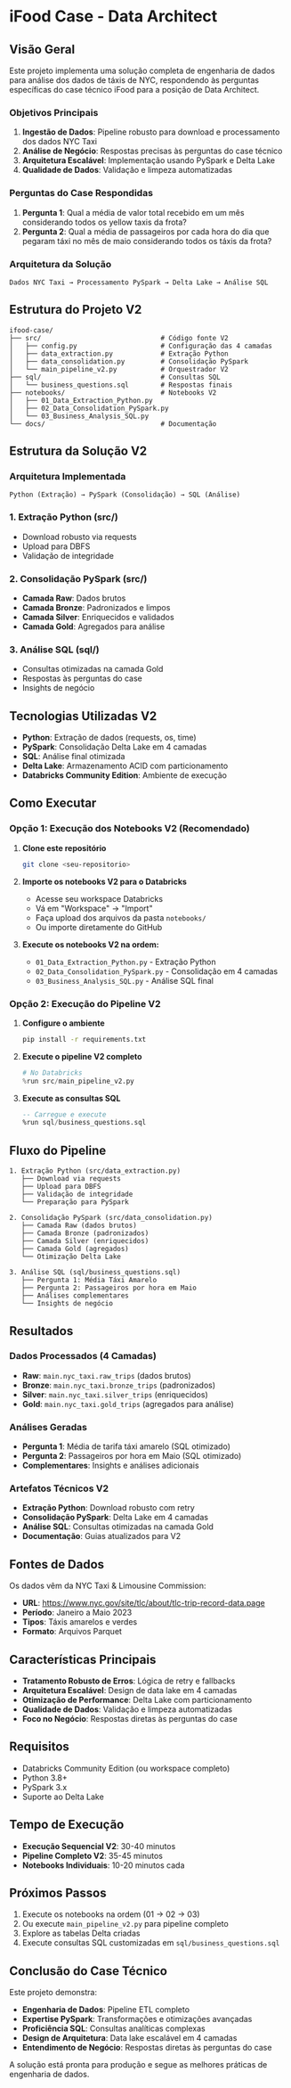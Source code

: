 # iFood Case - Data Architect

## Visão Geral

Este projeto implementa uma solução completa de engenharia de dados para análise dos dados de táxis de NYC, respondendo às perguntas específicas do case técnico iFood para a posição de Data Architect.

### Objetivos Principais

1. **Ingestão de Dados**: Pipeline robusto para download e processamento dos dados NYC Taxi
2. **Análise de Negócio**: Respostas precisas às perguntas do case técnico
3. **Arquitetura Escalável**: Implementação usando PySpark e Delta Lake
4. **Qualidade de Dados**: Validação e limpeza automatizadas

### Perguntas do Case Respondidas

1. **Pergunta 1**: Qual a média de valor total recebido em um mês considerando todos os yellow taxis da frota?
2. **Pergunta 2**: Qual a média de passageiros por cada hora do dia que pegaram táxi no mês de maio considerando todos os táxis da frota?

### Arquitetura da Solução

```
Dados NYC Taxi → Processamento PySpark → Delta Lake → Análise SQL
```

## Estrutura do Projeto V2

```
ifood-case/
├── src/                              # Código fonte V2
│   ├── config.py                     # Configuração das 4 camadas
│   ├── data_extraction.py            # Extração Python
│   ├── data_consolidation.py         # Consolidação PySpark
│   └── main_pipeline_v2.py           # Orquestrador V2
├── sql/                              # Consultas SQL
│   └── business_questions.sql        # Respostas finais
├── notebooks/                        # Notebooks V2
│   ├── 01_Data_Extraction_Python.py
│   ├── 02_Data_Consolidation_PySpark.py
│   └── 03_Business_Analysis_SQL.py
└── docs/                             # Documentação
```

## Estrutura da Solução V2

### Arquitetura Implementada
```
Python (Extração) → PySpark (Consolidação) → SQL (Análise)
```

### 1. Extração Python (src/)
- Download robusto via requests
- Upload para DBFS
- Validação de integridade

### 2. Consolidação PySpark (src/)
- **Camada Raw**: Dados brutos
- **Camada Bronze**: Padronizados e limpos
- **Camada Silver**: Enriquecidos e validados
- **Camada Gold**: Agregados para análise

### 3. Análise SQL (sql/)
- Consultas otimizadas na camada Gold
- Respostas às perguntas do case
- Insights de negócio

## Tecnologias Utilizadas V2

- **Python**: Extração de dados (requests, os, time)
- **PySpark**: Consolidação Delta Lake em 4 camadas
- **SQL**: Análise final otimizada
- **Delta Lake**: Armazenamento ACID com particionamento
- **Databricks Community Edition**: Ambiente de execução

## Como Executar

### Opção 1: Execução dos Notebooks V2 (Recomendado)

1. **Clone este repositório**
   ```bash
   git clone <seu-repositorio>
   ```

2. **Importe os notebooks V2 para o Databricks**
   - Acesse seu workspace Databricks
   - Vá em "Workspace" → "Import"
   - Faça upload dos arquivos da pasta `notebooks/`
   - Ou importe diretamente do GitHub

3. **Execute os notebooks V2 na ordem:**
   - `01_Data_Extraction_Python.py` - Extração Python
   - `02_Data_Consolidation_PySpark.py` - Consolidação em 4 camadas
   - `03_Business_Analysis_SQL.py` - Análise SQL final

### Opção 2: Execução do Pipeline V2

1. **Configure o ambiente**
   ```bash
   pip install -r requirements.txt
   ```

2. **Execute o pipeline V2 completo**
   ```python
   # No Databricks
   %run src/main_pipeline_v2.py
   ```

3. **Execute as consultas SQL**
   ```sql
   -- Carregue e execute
   %run sql/business_questions.sql
   ```

## Fluxo do Pipeline

```
1. Extração Python (src/data_extraction.py)
   ├── Download via requests
   ├── Upload para DBFS
   ├── Validação de integridade
   └── Preparação para PySpark

2. Consolidação PySpark (src/data_consolidation.py)
   ├── Camada Raw (dados brutos)
   ├── Camada Bronze (padronizados)
   ├── Camada Silver (enriquecidos)
   ├── Camada Gold (agregados)
   └── Otimização Delta Lake

3. Análise SQL (sql/business_questions.sql)
   ├── Pergunta 1: Média Táxi Amarelo
   ├── Pergunta 2: Passageiros por hora em Maio
   ├── Análises complementares
   └── Insights de negócio
```

## Resultados

### Dados Processados (4 Camadas)
- **Raw**: `main.nyc_taxi.raw_trips` (dados brutos)
- **Bronze**: `main.nyc_taxi.bronze_trips` (padronizados)
- **Silver**: `main.nyc_taxi.silver_trips` (enriquecidos)
- **Gold**: `main.nyc_taxi.gold_trips` (agregados para análise)

### Análises Geradas
- **Pergunta 1**: Média de tarifa táxi amarelo (SQL otimizado)
- **Pergunta 2**: Passageiros por hora em Maio (SQL otimizado)
- **Complementares**: Insights e análises adicionais

### Artefatos Técnicos V2
- **Extração Python**: Download robusto com retry
- **Consolidação PySpark**: Delta Lake em 4 camadas
- **Análise SQL**: Consultas otimizadas na camada Gold
- **Documentação**: Guias atualizados para V2

## Fontes de Dados

Os dados vêm da NYC Taxi & Limousine Commission:
- **URL**: https://www.nyc.gov/site/tlc/about/tlc-trip-record-data.page
- **Período**: Janeiro a Maio 2023
- **Tipos**: Táxis amarelos e verdes
- **Formato**: Arquivos Parquet

## Características Principais

- **Tratamento Robusto de Erros**: Lógica de retry e fallbacks
- **Arquitetura Escalável**: Design de data lake em 4 camadas
- **Otimização de Performance**: Delta Lake com particionamento
- **Qualidade de Dados**: Validação e limpeza automatizadas
- **Foco no Negócio**: Respostas diretas às perguntas do case

## Requisitos

- Databricks Community Edition (ou workspace completo)
- Python 3.8+
- PySpark 3.x
- Suporte ao Delta Lake

## Tempo de Execução

- **Execução Sequencial V2**: 30-40 minutos
- **Pipeline Completo V2**: 35-45 minutos
- **Notebooks Individuais**: 10-20 minutos cada

## Próximos Passos

1. Execute os notebooks na ordem (01 → 02 → 03)
2. Ou execute `main_pipeline_v2.py` para pipeline completo
3. Explore as tabelas Delta criadas
4. Execute consultas SQL customizadas em `sql/business_questions.sql`

## Conclusão do Case Técnico

Este projeto demonstra:
- **Engenharia de Dados**: Pipeline ETL completo
- **Expertise PySpark**: Transformações e otimizações avançadas
- **Proficiência SQL**: Consultas analíticas complexas
- **Design de Arquitetura**: Data lake escalável em 4 camadas
- **Entendimento de Negócio**: Respostas diretas às perguntas do case

A solução está pronta para produção e segue as melhores práticas de engenharia de dados.
